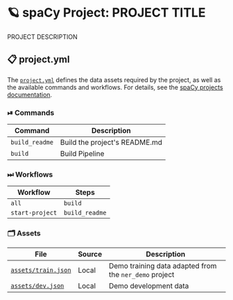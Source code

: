<!-- SPACY PROJECT: AUTO-GENERATED DOCS START (do not remove) -->

# 🪐 spaCy Project: PROJECT TITLE

PROJECT DESCRIPTION

## 📋 project.yml
The [`project.yml`](project.yml) defines the data assets required by the project, as well as the available commands and workflows. For details, see the [spaCy projects documentation](https://spacy.io/usage/projects).


### ⏯ Commands

| Command | Description |
| --- | --- |
| `build_readme` | Build the project's README.md |
| `build` | Build Pipeline |


### ⏭ Workflows

| Workflow | Steps |
| --- | --- |
| `all` | `build` |
| `start-project` | `build_readme` |

### 🗂 Assets

| File | Source | Description |
| --- | --- | --- |
| [`assets/train.json`](assets/train.json) | Local | Demo training data adapted from the `ner_demo` project |
| [`assets/dev.json`](assets/dev.json) | Local | Demo development data |

<!-- SPACY PROJECT: AUTO-GENERATED DOCS END (do not remove) -->
    